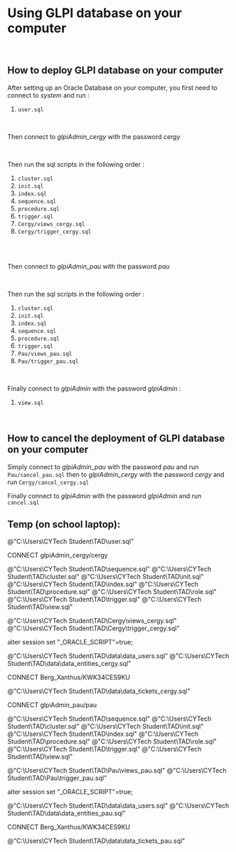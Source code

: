 # Using GLPI database on your computer

<br>

## How to deploy GLPI database on your computer

After setting up an Oracle Database on your computer, you first need to connect to _system_ and run :

1) `user.sql`

<br>

Then connect to _glpiAdmin_cergy_ with the password _cergy_

<br>

Then run the sql scripts in the following order :

1) `cluster.sql`
2) `init.sql`
3) `index.sql`
4) `sequence.sql`
5) `procedure.sql`
6) `trigger.sql`
7) `Cergy/views_cergy.sql`
8) `Cergy/trigger_cergy.sql`

<br>

<br>

Then connect to _glpiAdmin_pau_ with the password _pau_

<br>

Then run the sql scripts in the following order :

1) `cluster.sql`
2) `init.sql`
3) `index.sql`
4) `sequence.sql`
5) `procedure.sql`
6) `trigger.sql`
7) `Pau/views_pau.sql`
8) `Pau/trigger_pau.sql`

<br>

Finally connect to _glpiAdmin_ with the password _glpiAdmin_ :

1) `view.sql`

<br>

## How to cancel the deployment of GLPI database on your computer

Simply connect to _glpiAdmin_pau_ with the password _pau_ and run `Pau/cancel_pau.sql` then to _glpiAdmin_cergy_ with the password _cergy_ and run `Cergy/cancel_cergy.sql`

Finally connect to _glpiAdmin_ with the password _glpiAdmin_ and run `cancel.sql`

## Temp (on school laptop):

@"C:\Users\CYTech Student\TAD\user.sql"


CONNECT glpiAdmin_cergy/cergy

@"C:\Users\CYTech Student\TAD\sequence.sql"
@"C:\Users\CYTech Student\TAD\cluster.sql"
@"C:\Users\CYTech Student\TAD\init.sql"
@"C:\Users\CYTech Student\TAD\index.sql"
@"C:\Users\CYTech Student\TAD\procedure.sql"
@"C:\Users\CYTech Student\TAD\role.sql"
@"C:\Users\CYTech Student\TAD\trigger.sql"
@"C:\Users\CYTech Student\TAD\view.sql"

@"C:\Users\CYTech Student\TAD\Cergy\views_cergy.sql"
@"C:\Users\CYTech Student\TAD\Cergy\trigger_cergy.sql"

alter session set "_ORACLE_SCRIPT"=true;

@"C:\Users\CYTech Student\TAD\data\data_users.sql"
@"C:\Users\CYTech Student\TAD\data\data_entities_cergy.sql"

CONNECT Berg_Xanthus/KWK34CES9KU

@"C:\Users\CYTech Student\TAD\data\data_tickets_cergy.sql"


CONNECT glpiAdmin_pau/pau

@"C:\Users\CYTech Student\TAD\sequence.sql"
@"C:\Users\CYTech Student\TAD\cluster.sql"
@"C:\Users\CYTech Student\TAD\init.sql"
@"C:\Users\CYTech Student\TAD\index.sql"
@"C:\Users\CYTech Student\TAD\procedure.sql"
@"C:\Users\CYTech Student\TAD\role.sql"
@"C:\Users\CYTech Student\TAD\trigger.sql"
@"C:\Users\CYTech Student\TAD\view.sql"

@"C:\Users\CYTech Student\TAD\Pau\views_pau.sql"
@"C:\Users\CYTech Student\TAD\Pau\trigger_pau.sql"

alter session set "_ORACLE_SCRIPT"=true;

@"C:\Users\CYTech Student\TAD\data\data_users.sql"
@"C:\Users\CYTech Student\TAD\data\data_entities_pau.sql"

CONNECT Berg_Xanthus/KWK34CES9KU

@"C:\Users\CYTech Student\TAD\data\data_tickets_pau.sql"